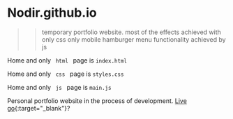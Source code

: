 # Nodir.github.io
>> temporary portfolio website.
most of the effects achieved with only css
only mobile hamburger menu functionality achieved by js


Home and only <code> html </code> page is <code>index.html</code>

Home and only <code> css </code> page is <code>styles.css</code>

Home and only <code> js </code> page is <code>main.js</code>

Personal portfolio website in the process of development. <a href="https://nodir-any.github.io/NodIr/" target="_blank_">Live</a>
[go]([(https://nodir-any.github.io/NodIr/])){:target="_blank"}?
